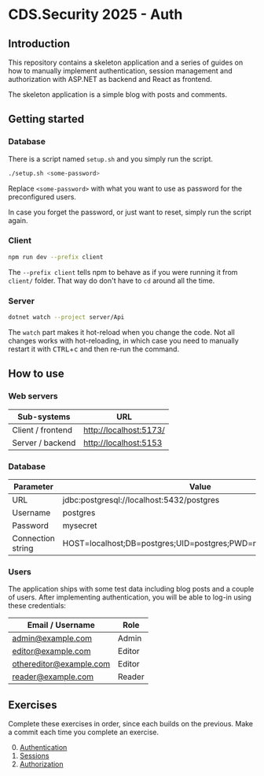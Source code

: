 # CDS.Security 2025 - Auth

## Introduction

This repository contains a skeleton application and a series of guides on how
to manually implement authentication, session management and authorization with
ASP.NET as backend and React as frontend.

The skeleton application is a simple blog with posts and comments.

## Getting started

### Database

There is a script named `setup.sh` and you simply run the script.

```sh
./setup.sh <some-password>
```

Replace `<some-password>` with what you want to use as password for the
preconfigured users.

In case you forget the password, or just want to reset, simply run the script
again.

### Client

```sh
npm run dev --prefix client
```

The `--prefix client` tells npm to behave as if you were running it from
`client/` folder.
That way do don't have to `cd` around all the time.

### Server

```sh
dotnet watch --project server/Api
```

The `watch` part makes it hot-reload when you change the code. Not all changes
works with hot-reloading, in which case you need to manually restart it with
<kbd>CTRL</kbd>+<kbd>c</kbd> and then re-run the command.

## How to use

### Web servers

| Sub-systems | URL |
| - | - |
| Client / frontend | <http://localhost:5173/> |
| Server / backend | <http://localhost:5153> |

### Database

| Parameter         | Value                                                           |
| ----------------- | --------------------------------------------------------------- |
| URL               | jdbc:postgresql://localhost:5432/postgres                       |
| Username          | postgres                                                        |
| Password          | mysecret                                                        |
| Connection string | HOST=localhost;DB=postgres;UID=postgres;PWD=mysecret;PORT=5432; |

### Users

The application ships with some test data including blog posts and a couple of
users.
After implementing authentication, you will be able to log-in using these credentials:

| Email / Username | Role   |
|-------------------------| - |
| <admin@example.com> |  Admin  |
| <editor@example.com> |  Editor |
| <othereditor@example.com> |  Editor |
| <reader@example.com> |  Reader |

## Exercises

Complete these exercises in order, since each builds on the previous.
Make a commit each time you complete an exercise.

0. [Authentication](tutorials/00_authentication.md)
1. [Sessions](/tutorials/01_session.md)
2. [Authorization](tutorials/02_authorization.md)
